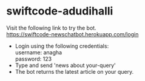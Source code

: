 # swiftcode-adudihalli

Visit the following link to try the bot.<br>
https://swiftcode-newschatbot.herokuapp.com/login

+ Login using the following credentials:<br>
      username: anagha <br>
      password: 123 <br>
+ Type and send 'news about your-query'
+ The bot returns the latest article on your query.
